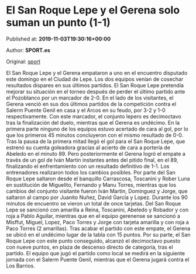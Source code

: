 
# El San Roque Lepe y el Gerena solo suman un punto (1-1)

Published at: **2019-11-03T19:30:16+00:00**

Author: **SPORT.es**

Original: [sport](https://www.sport.es/es/noticias/tercera-division/el-san-roque-lepe-y-el-gerena-solo-suman-un-punto-1-1-7713055)

El San Roque Lepe y el Gerena empataron a uno en el encuentro disputado este domingo en el Ciudad de Lepe. Los dos equipos venían de cosechar resultados dispares en sus últimos partidos. El San Roque Lepe pretendía mejorar su situación en el torneo después de perder el último partido ante el Pozoblanco por un marcador de 2-0. En el lado de los visitantes, el Gerena venció en sus dos últimos partidos de la competición contra el Salerm Puente Genil en casa y el Arcos en su feudo, por 3-2 y 1-0 respectivamente. Con este marcador, el conjunto lepero es decimoctavo tras la finalización del duelo, mientras que el Gerena es undécimo.
En la primera parte ninguno de los equipos estuvo acertado de cara al gol, por lo que los primeros 45 minutos concluyeron con el mismo resultado de 0-0.
Tras la pausa de la primera mitad llegó el gol para el San Roque Lepe, que estrenó su cuenta goleadora gracias al acierto de cara a portería de Abeledo en el minuto 89. Pero posteriormente el Gerena logró el empate a través de un gol de Iván Martin instantes antes del pitido final, en el 89, finalizando el enfrentamiento con un resultado definitivo de 1-1.
Los entrenadores realizaron todos los cambios posibles. Por parte del San Roque Lepe saltaron desde el banquillo Carrascosa, Toscanini y Rober Luna en sustitución de Miguelito, Fernando y Manu Torres, mientras que los cambios del conjunto visitante fueron Iván Martin, Dominguez y Jorge, que saltaron al campo por Juanito Nuñez, David García y Lopez.
Durante los 90 minutos de encuentro se vieron un total de once tarjetas. Del San Roque Lepe se sancionó con amarilla a Reina, Toscanini, Abeledo y Robador y con roja a Pablo Aguilar, mientras que en el equipo gerenense se sancionó a Misffut, Miguel, Lopez, Paco Torres y Jorge con tarjeta amarilla y con roja a Paco Torres (2 amarillas).
Tras acabar el partido con este empate, el Gerena se ubicó en el undécimo lugar de la tabla con 15 puntos. Por su parte, el San Roque Lepe con este punto conseguido, alcanzó el decimoctavo puesto con nueve puntos, en plaza de descenso directo de categoría, tras el partido.
El equipo que jugó el partido como local se medirá en la siguiente jornada con el Salerm Puente Genil, mientras que el Gerena jugará contra el Los Barrios.
